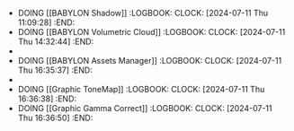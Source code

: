 - DOING [[BABYLON Shadow]]
  :LOGBOOK:
  CLOCK: [2024-07-11 Thu 11:09:28]
  :END:
- DOING [[BABYLON Volumetric Cloud]]
  :LOGBOOK:
  CLOCK: [2024-07-11 Thu 14:32:44]
  :END:
-
- DOING [[BABYLON Assets Manager]]
  :LOGBOOK:
  CLOCK: [2024-07-11 Thu 16:35:37]
  :END:
-
- DOING [[Graphic ToneMap]] 
  :LOGBOOK:
  CLOCK: [2024-07-11 Thu 16:36:38]
  :END:
- DOING [[Graphic Gamma Correct]]
  :LOGBOOK:
  CLOCK: [2024-07-11 Thu 16:36:50]
  :END: